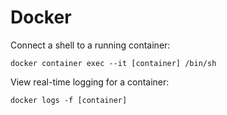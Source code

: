 # Docker

Connect a shell to a running container:

``` lang-sh
docker container exec --it [container] /bin/sh
```

View real-time logging for a container:

``` lang-sh
docker logs -f [container]
```
